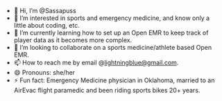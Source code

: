 - 👋 Hi, I’m @Sassapuss
- 👀 I’m interested in sports and emergency medicine, and know only a little about coding, etc.
- 🌱 I’m currently learning how to set up an Open EMR to keep track of player data as it becomes more complex.
- 💞️ I’m looking to collaborate on a sports medicine/athlete based Open EMR.
- 📫 How to reach me by email @lightningblue@gmail.com.
- 😄 Pronouns: she/her
- ⚡ Fun fact: Emergency Medicine physician in Oklahoma, married to an AirEvac flight paramedic and been riding sports bikes 20+ years.

<!---
Sassapuss/Sassapuss is a ✨ special ✨ repository because its `README.md` (this file) appears on your GitHub profile.
You can click the Preview link to take a look at your changes.
--->
